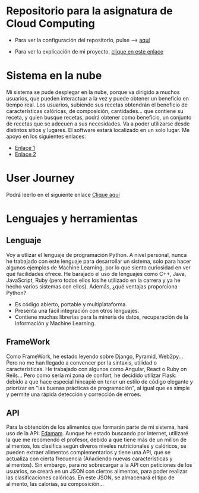 ﻿# Repositorio para la asignatura de Cloud Computing
- Para ver la configuración del repositorio, pulse --> [aquí](doc/configuración.md)

- Para ver la explicación de mi proyecto, [clique en este enlace](doc/explicacionProyecto.md)

# Sistema en la nube
Mi sistema se pude desplegar en la nube, porque va dirigido a muchos usuarios, que pueden interactuar a la vez y puede obtener un beneficio en tiempo real. Los usuarios, subiendo sus recetas obtendrán el beneficio de características calóricas, de composición, cantidades... que contiene su receta, y quien busque recetas, podrá obtener como beneficio, un conjunto de recetas que se adecuen a sus necesidades. Va a poder utilizarse desde distintos sitios y lugares. El software estará localizado en un solo lugar.
Me apoyo en los siguientes enlaces:
- [Enlace 1](https://vegagestion.es/almacenamiento-la-nube-caracteristicas-ventajas-desventajas/)
- [Enlace 2](https://www.ntxpro.net/sistemas/caracteristicas-de-la-nube/)

# User Journey
Podrá leerlo en el siguiente enlace [Clique aquí](https://github.com/jcgq/MII_CC_UGR/wiki)

# Lenguajes y herramientas
## Lenguaje
Voy a utlizar el lenguaje de programación Python. A nivel personal, nunca he trabajado con este lenguaje para desarrollar un sistema, solo para hacer algunos ejemplos de Machine Learning, por lo que siento curiosidad en ver qué facilidades ofrece. He barajado el uso de lenguajes como C++, Java, JavaScript, Ruby (pero todos ellos los he utilizado en la carrera y ya he hecho varios sistemas con ellos). 
Además, ¿qué ventajas proporciona Python?
- Es código abierto, portable y multiplataforma.
- Presenta una fácil integración con otros lenguajes.
- Contiene muchas librerías para la minería de datos, recuperación de la información y Machine Learning.

## FrameWork
Como FrameWork, he estado leyendo sobre Django, Pyramid, Web2py... Pero no me han llegado a convencer por la sintaxis, utilidad o características. He trabajado con algunos como Angular, React o Ruby on Reils... Pero como sería mi zona de confort, he decidido utilizar Flask: debido a que hace especial hincapié en tener un estilo de código elegante y priorizar en "las buenas prácticas de programación", al igual que es simple y permite una rápida detección y corrección de erroes.

## API
Para la obtención de los alimentos que formarán parte de mi sistema, haré uso de la API: [Edamam](https://www.edamam.com/). 
Aunque he estado buscando por internet, utilizaré la que me recomendó el profesor, debido a que tiene más de un millon de alimentos, los clasifica según diveros niveles nutricionales y calóricos, se pueden extraer alimentos complementarios y tiene una API, que se actualiza con cierta frecuencia (Añadiendo nuevas características y alimentos).
Sin embargo, para no sobrecargar a la API con peticiones de los usuarios, se creará en un JSON con ciertos alimentos, para poder realizar las clasificaciones calóricas. En este JSON, se almacenará el tipo de alimento, las calorías, su composición...














